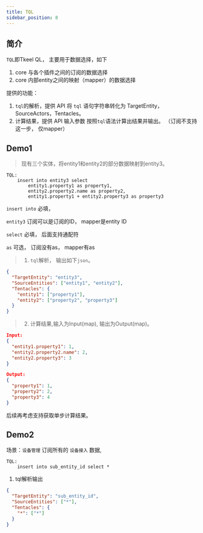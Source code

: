 ```yaml
---
title: TQL
sidebar_position: 8
---
```



## 简介

`TQL`即Tkeel QL， 主要用于数据选择，如下
1. core 与各个插件之间的订阅的数据选择 
2. core 内部entity之间的映射（mapper）的数据选择 


提供的功能：

1. `tql`的解析，提供 API 将 `tql` 语句字符串转化为 TargetEntity，SourceActors，Tentacles。
2.  计算结果，提供 API 输入参数 按照`tql`语法计算出结果并输出。 （订阅不支持这一步， 仅mapper）



## Demo1


> 现有三个实体，将entity1和entity2的部分数据映射到entity3。
```
TQL:
    insert into entity3 select
		entity1.property1 as property1,
		entity2.property2.name as property2,
		entity1.property1 + entity2.property3 as property3

```
`insert into` 必填，

`entity3` 订阅可以是订阅的ID， mapper是entity ID 

`select` 必填， 后面支持通配符

`as` 可选， 订阅没有as， mapper有as


> 1. `tql`解析， 输出如下`json`。
```json
{
  "TargetEntity": "entity3",
  "SourceEntities": ["entity1", "entity2"],
  "Tentacles": {
    "entity1": ["property1"],
    "entity2": ["property2", "property3"]
  }
}
```


> 2. 计算结果,输入为Input(map), 输出为Output(map)。
```json
Input:
{
  "entity1.property1": 1,
  "entity2.property2.name": 2,
  "entity2.property3": 3
}

Output:
{
  "property1": 1,
  "property2": 2,
  "property3": 4
}
```
后续再考虑支持获取单步计算结果。



## Demo2

场景：`设备管理` 订阅所有的 `设备接入` 数据, 
```
TQL:
    insert into sub_entity_id select *

```
1. tql解析输出
```json
{
  "TargetEntity": "sub_entity_id",
  "SourceEntities": ["*"],
  "Tentacles": {
    "*": ["*"]
  }
}
```
